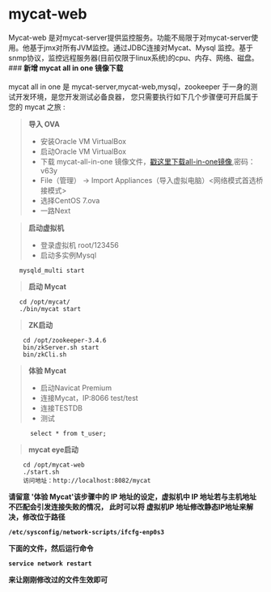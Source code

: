 # mycat-web
Mycat-web 是对mycat-server提供监控服务。功能不局限于对mycat-server使用。他基于jmx对所有JVM监控。通过JDBC连接对Mycat、Mysql
监控。基于snmp协议，监控远程服务器(目前仅限于linux系统)的cpu、内存、网络、磁盘。
###<b> 新增 mycat all in one 镜像下载</b> <br/><br/>
mycat all in one 是 mycat-server,mycat-web,mysql，zookeeper 于一身的测试开发环境，是您开发测试必备良器，
您只需要执行如下几个步骤便可开启属于您的 mycat 之旅 :
> <b>导入 OVA </b> 
>* 安装Oracle VM VirtualBox
>* 启动Oracle VM VirtualBox
>* 下载 mycat-all-in-one 镜像文件，[戳这里下载all-in-one镜像](http://pan.baidu.com/s/1qWMkJPM),密码：v63y  
>* File（管理） -> Import Appliances（导入虚拟电脑）<网络模式首选桥接模式>
>* 选择CentOS 7.ova
>* 一路Next

><b> 启动虚拟机 </b>
>* 登录虚拟机 root/123456
>* 启动多实例Mysql

   ```
      mysqld_multi start
   ```

> <b>启动 Mycat</b>
 ```
    cd /opt/mycat/
    ./bin/mycat start
 ```
 > <b>  ZK启动 </b>
    
```
    cd /opt/zookeeper-3.4.6
	bin/zkServer.sh start
	bin/zkCli.sh
```
> <b>体验 Mycat</b> 
   >* 启动Navicat Premium
   >* 连接Mycat，IP:8066 test/test
   >* 连接TESTDB
   >* 测试

```
      select * from t_user;
```
 > <b>  mycat eye启动 </b>
    
```
    cd /opt/mycat-web
	./start.sh 
    访问地址：http://localhost:8082/mycat
```   
<b>请留意 '体验 Mycat'该步骤中的 IP 地址的设定，虚拟机中 IP 地址若与主机地址不匹配会引发连接失败的情况，
此时可以将 虚拟机IP 地址修改静态IP地址来解决，修改位于路径
````
/etc/sysconfig/network-scripts/ifcfg-enp0s3 
````
下面的文件，然后运行命令 
````
service network restart
````
来让刚刚修改过的文件生效即可</b>
